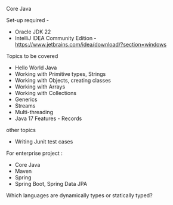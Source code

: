 
Core Java

Set-up required -
* Oracle JDK 22
* IntelliJ IDEA Community Edition - https://www.jetbrains.com/idea/download/?section=windows

Topics to be covered 
* Hello World Java
* Working with Primitive types, Strings
* Working with Objects, creating classes
* Working with Arrays 
* Working with Collections
* Generics
* Streams
* Multi-threading
* Java 17 Features - Records

other topics
* Writing Junit test cases

For enterprise project :
* Core Java
* Maven
* Spring
* Spring Boot, Spring Data JPA

Which languages are dynamically types or statically typed?